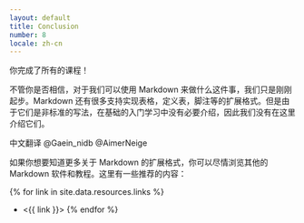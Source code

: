```yaml
---
layout: default
title: Conclusion
number: 8
locale: zh-cn
---
```


你完成了所有的课程！

不管你是否相信，对于我们可以使用 Markdown 来做什么这件事，我们只是刚刚起步。Markdown 还有很多支持实现表格，定义表，脚注等的扩展格式。但是由于它们是非标准的写法，在基础的入门学习中没有必要介绍，因此我们没有在这里介绍它们。

中文翻译 @Gaein_nidb @AimerNeige

如果你想要知道更多关于 Markdown 的扩展格式，你可以尽情浏览其他的 Markdown 软件和教程。这里有一些推荐的内容：

{% for link in site.data.resources.links %}

- <{{ link }}>
  {% endfor %}
